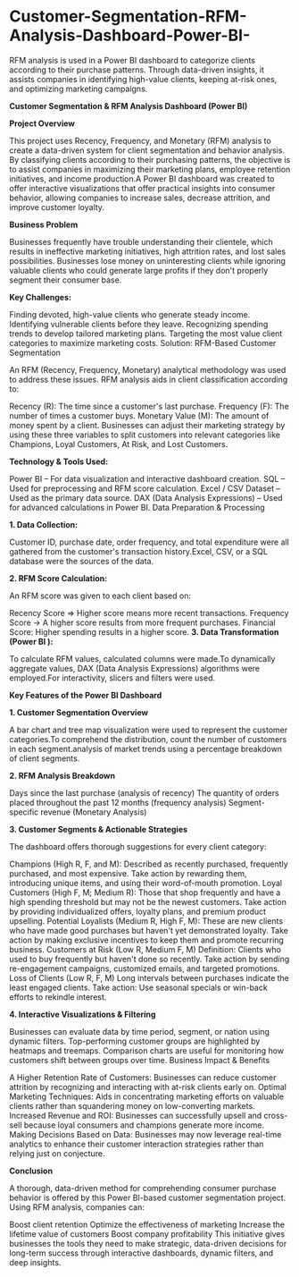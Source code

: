 # Customer-Segmentation-RFM-Analysis-Dashboard-Power-BI-
RFM analysis is used in a Power BI dashboard to categorize clients according to their purchase patterns. Through data-driven insights, it assists companies in identifying high-value clients, keeping at-risk ones, and optimizing marketing campaigns.

**Customer Segmentation & RFM Analysis Dashboard (Power BI)**

**Project Overview**

This project uses Recency, Frequency, and Monetary (RFM) analysis to create a data-driven system for client segmentation and behavior analysis. By classifying clients according to their purchasing patterns, the objective is to assist companies in maximizing their marketing plans, employee retention initiatives, and income production.A Power BI dashboard was created to offer interactive visualizations that offer practical insights into consumer behavior, allowing companies to increase sales, decrease attrition, and improve customer loyalty.

**Business Problem**

Businesses frequently have trouble understanding their clientele, which results in ineffective marketing initiatives, high attrition rates, and lost sales possibilities. Businesses lose money on uninteresting clients while ignoring valuable clients who could generate large profits if they don't properly segment their consumer base.

**Key Challenges:**

Finding devoted, high-value clients who generate steady income.
Identifying vulnerable clients before they leave.
Recognizing spending trends to develop tailored marketing plans.
Targeting the most value client categories to maximize marketing costs.
Solution: RFM-Based Customer Segmentation

An RFM (Recency, Frequency, Monetary) analytical methodology was used to address these issues. RFM analysis aids in client classification according to:

Recency (R): The time since a customer's last purchase.
Frequency (F): The number of times a customer buys.
Monetary Value (M): The amount of money spent by a client.
Businesses can adjust their marketing strategy by using these three variables to split customers into relevant categories like Champions, Loyal Customers, At Risk, and Lost Customers.

**Technology & Tools Used:**

Power BI – For data visualization and interactive dashboard creation.
SQL  – Used for preprocessing and RFM score calculation.
Excel / CSV Dataset – Used as the primary data source.
DAX (Data Analysis Expressions) – Used for advanced calculations in Power BI.
Data Preparation & Processing

**1. Data Collection:**

Customer ID, purchase date, order frequency, and total expenditure were all gathered from the customer's transaction history.Excel, CSV, or a SQL database were the sources of the data.

**2. RFM Score Calculation:**

An RFM score was given to each client based on:

Recency Score => Higher score means more recent transactions.
Frequency Score → A higher score results from more frequent purchases.
Financial Score: Higher spending results in a higher score.
**3. Data Transformation (Power BI ):**

To calculate RFM values, calculated columns were made.To dynamically aggregate values, DAX (Data Analysis Expressions) algorithms were employed.For interactivity, slicers and filters were used.

**Key Features of the Power BI Dashboard**

**1. Customer Segmentation Overview**

A bar chart and tree map visualization were used to represent the customer categories.To comprehend the distribution, count the number of customers in each segment.analysis of market trends using a percentage breakdown of client segments.

**2. RFM Analysis Breakdown**

Days since the last purchase (analysis of recency)
The quantity of orders placed throughout the past 12 months (frequency analysis)
Segment-specific revenue (Monetary Analysis)

**3. Customer Segments & Actionable Strategies**

The dashboard offers thorough suggestions for every client category:

Champions (High R, F, and M): Described as recently purchased, frequently purchased, and most expensive.
Take action by rewarding them, introducing unique items, and using their word-of-mouth promotion.
Loyal Customers (High F, M; Medium R): Those that shop frequently and have a high spending threshold but may not be the newest customers.
Take action by providing individualized offers, loyalty plans, and premium product upselling.
Potential Loyalists (Medium R, High F, M): These are new clients who have made good purchases but haven't yet demonstrated loyalty.
Take action by making exclusive incentives to keep them and promote recurring business.
Customers at Risk (Low R, Medium F, M)
Definition: Clients who used to buy frequently but haven't done so recently.
Take action by sending re-engagement campaigns, customized emails, and targeted promotions.
Loss of Clients (Low R, F, M)
Long intervals between purchases indicate the least engaged clients.
Take action: Use seasonal specials or win-back efforts to rekindle interest.

**4. Interactive Visualizations & Filtering**

Businesses can evaluate data by time period, segment, or nation using dynamic filters.
Top-performing customer groups are highlighted by heatmaps and treemaps.
Comparison charts are useful for monitoring how customers shift between groups over time.
Business Impact & Benefits

A Higher Retention Rate of Customers: Businesses can reduce customer attrition by recognizing and interacting with at-risk clients early on.
Optimal Marketing Techniques: Aids in concentrating marketing efforts on valuable clients rather than squandering money on low-converting markets.
Increased Revenue and ROI: Businesses can successfully upsell and cross-sell because loyal consumers and champions generate more income.
Making Decisions Based on Data: Businesses may now leverage real-time analytics to enhance their customer interaction strategies rather than relying just on conjecture.

**Conclusion**

A thorough, data-driven method for comprehending consumer purchase behavior is offered by this Power BI-based customer segmentation project. Using RFM analysis, companies can:

Boost client retention
Optimize the effectiveness of marketing
Increase the lifetime value of customers
Boost company profitability
This initiative gives businesses the tools they need to make strategic, data-driven decisions for long-term success through interactive dashboards, dynamic filters, and deep insights.
